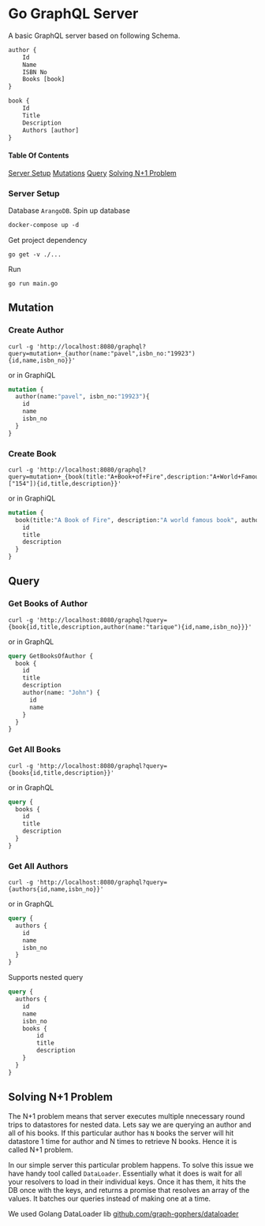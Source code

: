 # Go GraphQL Server

A basic GraphQL server based on following Schema.

```GraphQL
author {
    Id
    Name
    ISBN No
    Books [book]
}

book {
    Id
    Title
    Description
    Authors [author]
}
```

#### Table Of Contents

[Server Setup](#server-setup)
[Mutations](#mutation)
[Query](#query)
[Solving N+1 Problem](#solving-n1-problem)

### Server Setup

Database `ArangoDB`. Spin up database

```DockerFile
docker-compose up -d
```

Get project dependency

```golang
go get -v ./...
```

Run

```golang
go run main.go
```

## Mutation

### Create Author

```cURL
curl -g 'http://localhost:8080/graphql?query=mutation+_{author(name:"pavel",isbn_no:"19923"){id,name,isbn_no}}'
```

or in GraphiQL

```GraphQL
mutation {
  author(name:"pavel", isbn_no:"19923"){
    id
    name
    isbn_no
  }
}
```

### Create Book

```
curl -g 'http://localhost:8080/graphql?query=mutation+_{book(title:"A+Book+of+Fire",description:"A+World+Famous+Book",authors:["154"]){id,title,description}}'
```

or in GraphiQL

```GraphQL
mutation {
  book(title:"A Book of Fire", description:"A world famous book", authors:["154"]) {
    id
    title
    description
  }
}
```

## Query

### Get Books of Author

```
curl -g 'http://localhost:8080/graphql?query={book{id,title,description,author(name:"tarique"){id,name,isbn_no}}}'
```

or in GraphQL

```GraphQL
query GetBooksOfAuthor {
  book {
    id
    title
    description
    author(name: "John") {
      id
      name
    }
  }
}
```

### Get All Books

```
curl -g 'http://localhost:8080/graphql?query={books{id,title,description}}'
```

or in GraphQL

```GraphQL
query {
  books {
    id
    title
    description
  }
}
```

### Get All Authors

```
curl -g 'http://localhost:8080/graphql?query={authors{id,name,isbn_no}}'
```

or in GraphQL

```GraphQL
query {
  authors {
    id
    name
    isbn_no
  }
}
```

Supports nested query

```GraphQL
query {
  authors {
    id
    name
    isbn_no
    books {
        id
        title
        description
    }
  }
}
```

## Solving N+1 Problem

The N+1 problem means that server executes multiple nnecessary round trips to datastores for nested data. Lets say we are querying an author and all of his books. If this particular author has `N` books the server will hit datastore 1 time for author and N times to retrieve N books. Hence it is called N+1 problem.

In our simple server this particular problem happens. To solve this issue we have handy tool called `DataLoader`. Essentially what it does is wait for all your resolvers to load in their individual keys. Once it has them, it hits the DB once with the keys, and returns a promise that resolves an array of the values. It batches our queries instead of making one at a time.

We used Golang DataLoader lib [github.com/graph-gophers/dataloader](https://github.com/graph-gophers/dataloader)
